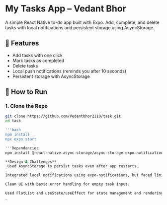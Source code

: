 # My Tasks App – Vedant Bhor

A simple React Native to-do app built with Expo. Add, complete, and delete tasks with local notifications and persistent storage using AsyncStorage.

## 🔧 Features

- Add tasks with one click
- Mark tasks as completed
- Delete tasks
- Local push notifications (reminds you after 10 seconds)
- Persistent storage with AsyncStorage

## 🚀 How to Run

### 1. Clone the Repo

```bash
git clone https://github.com/Vedantbhor2110/task.git
cd task

'''bash
npm install
npx expo start

'''Dependancies
npm install @react-native-async-storage/async-storage expo-notifications expo-device

**Design & Challenges**
_Used AsyncStorage to persist tasks even after app restarts.

Integrated local notifications using expo-notifications, but faced limitations in Expo Go for remote push notifications (SDK 53).

Clean UI with basic error handling for empty task input.

Used FlatList and useState/useEffect for state management and rendering tasks dynamically.
_
